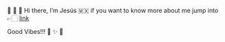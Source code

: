  👋 👋 👋  Hi there, I’m Jesús 🇲🇽 if you want to know more about me jump into 👉🏻 [link](https://www.linkedin.com/in/jesus-salinas)

Good Vibes!!! 🚀 ✨ 💛
